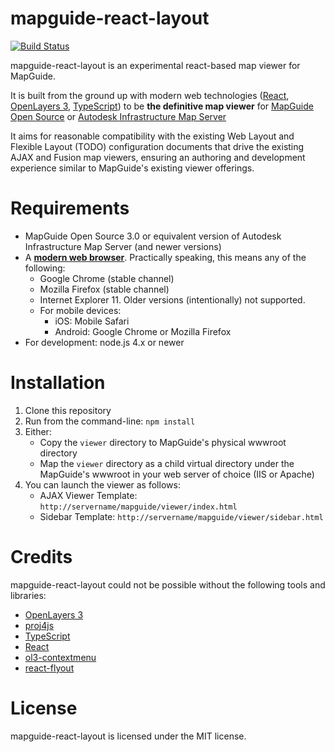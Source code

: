 # mapguide-react-layout

[![Build Status](https://travis-ci.org/jumpinjackie/mapguide-react-layout.svg)](https://travis-ci.org/jumpinjackie/mapguide-react-layout)

mapguide-react-layout is an experimental react-based map viewer for MapGuide.

It is built from the ground up with modern web technologies ([React](https://facebook.github.io/react/), [OpenLayers 3](http://openlayers.org/), [TypeScript](https://www.typescriptlang.org/)) to be **the definitive map viewer** for [MapGuide Open Source](http://mapguide.osgeo.org) or [Autodesk Infrastructure Map Server](http://www.autodesk.com/products/infrastructure-map-server/overview)

It aims for reasonable compatibility with the existing Web Layout and Flexible Layout (TODO) configuration documents that drive the existing AJAX and Fusion map viewers, ensuring an authoring and development experience similar to MapGuide's existing viewer offerings.

# Requirements

 * MapGuide Open Source 3.0 or equivalent version of Autodesk Infrastructure Map Server (and newer versions)
 * A [**modern web browser**](http://browsehappy.com/). Practically speaking, this means any of the following:
    * Google Chrome (stable channel)
    * Mozilla Firefox (stable channel)
    * Internet Explorer 11. Older versions (intentionally) not supported.
    * For mobile devices:
      * iOS: Mobile Safari
      * Android: Google Chrome or Mozilla Firefox
* For development: node.js 4.x or newer

# Installation

 1. Clone this repository
 2. Run from the command-line: `npm install`
 3. Either:
    * Copy the `viewer` directory to MapGuide's physical wwwroot directory
    * Map the `viewer` directory as a child virtual directory under the MapGuide's wwwroot in your web server of choice (IIS or Apache)
 4. You can launch the viewer as follows:
    * AJAX Viewer Template: `http://servername/mapguide/viewer/index.html`
    * Sidebar Template: `http://servername/mapguide/viewer/sidebar.html`

# Credits

mapguide-react-layout could not be possible without the following tools and libraries:

 * [OpenLayers 3](http://openlayers.org/)
 * [proj4js](http://proj4js.org/)
 * [TypeScript](https://www.typescriptlang.org/)
 * [React](https://facebook.github.io/react/)
 * [ol3-contextmenu](https://github.com/jonataswalker/ol3-contextmenu)
 * [react-flyout](https://github.com/alexandreneves/react-flyout)

# License

mapguide-react-layout is licensed under the MIT license.